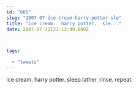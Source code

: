 ```yaml
---
id: "665"
slug: "2007-07-ice-cream-harry-potter-sle"
title: "ice cream.  harry potter.  sle..."
date: 2007-07-31T21:13:49.000Z



tags:

  - "tweets"
---
```

<div class="sqs-html-content">
  <p>ice cream.  harry potter.  sleep.lather. rinse. repeat.</p>
</div>
